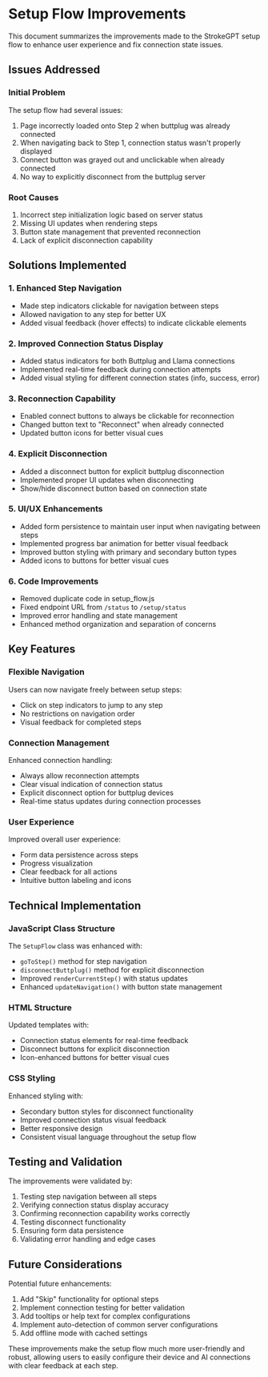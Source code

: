 # Setup Flow Improvements

This document summarizes the improvements made to the StrokeGPT setup flow to enhance user experience and fix connection state issues.

## Issues Addressed

### Initial Problem
The setup flow had several issues:
1. Page incorrectly loaded onto Step 2 when buttplug was already connected
2. When navigating back to Step 1, connection status wasn't properly displayed
3. Connect button was grayed out and unclickable when already connected
4. No way to explicitly disconnect from the buttplug server

### Root Causes
1. Incorrect step initialization logic based on server status
2. Missing UI updates when rendering steps
3. Button state management that prevented reconnection
4. Lack of explicit disconnection capability

## Solutions Implemented

### 1. Enhanced Step Navigation
- Made step indicators clickable for navigation between steps
- Allowed navigation to any step for better UX
- Added visual feedback (hover effects) to indicate clickable elements

### 2. Improved Connection Status Display
- Added status indicators for both Buttplug and Llama connections
- Implemented real-time feedback during connection attempts
- Added visual styling for different connection states (info, success, error)

### 3. Reconnection Capability
- Enabled connect buttons to always be clickable for reconnection
- Changed button text to "Reconnect" when already connected
- Updated button icons for better visual cues

### 4. Explicit Disconnection
- Added a disconnect button for explicit buttplug disconnection
- Implemented proper UI updates when disconnecting
- Show/hide disconnect button based on connection state

### 5. UI/UX Enhancements
- Added form persistence to maintain user input when navigating between steps
- Implemented progress bar animation for better visual feedback
- Improved button styling with primary and secondary button types
- Added icons to buttons for better visual cues

### 6. Code Improvements
- Removed duplicate code in setup_flow.js
- Fixed endpoint URL from `/status` to `/setup/status`
- Improved error handling and state management
- Enhanced method organization and separation of concerns

## Key Features

### Flexible Navigation
Users can now navigate freely between setup steps:
- Click on step indicators to jump to any step
- No restrictions on navigation order
- Visual feedback for completed steps

### Connection Management
Enhanced connection handling:
- Always allow reconnection attempts
- Clear visual indication of connection status
- Explicit disconnect option for buttplug devices
- Real-time status updates during connection processes

### User Experience
Improved overall user experience:
- Form data persistence across steps
- Progress visualization
- Clear feedback for all actions
- Intuitive button labeling and icons

## Technical Implementation

### JavaScript Class Structure
The `SetupFlow` class was enhanced with:
- `goToStep()` method for step navigation
- `disconnectButtplug()` method for explicit disconnection
- Improved `renderCurrentStep()` with status updates
- Enhanced `updateNavigation()` with button state management

### HTML Structure
Updated templates with:
- Connection status elements for real-time feedback
- Disconnect buttons for explicit disconnection
- Icon-enhanced buttons for better visual cues

### CSS Styling
Enhanced styling with:
- Secondary button styles for disconnect functionality
- Improved connection status visual feedback
- Better responsive design
- Consistent visual language throughout the setup flow

## Testing and Validation

The improvements were validated by:
1. Testing step navigation between all steps
2. Verifying connection status display accuracy
3. Confirming reconnection capability works correctly
4. Testing disconnect functionality
5. Ensuring form data persistence
6. Validating error handling and edge cases

## Future Considerations

Potential future enhancements:
1. Add "Skip" functionality for optional steps
2. Implement connection testing for better validation
3. Add tooltips or help text for complex configurations
4. Implement auto-detection of common server configurations
5. Add offline mode with cached settings

These improvements make the setup flow much more user-friendly and robust, allowing users to easily configure their device and AI connections with clear feedback at each step.